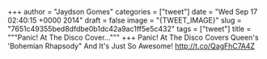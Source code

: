 
+++
author = "Jaydson Gomes"
categories = ["tweet"]
date = "Wed Sep 17 02:40:15 +0000 2014"
draft = false
image = "{TWEET_IMAGE}"
slug = "7651c49355bed8dfdbe0b1dc42a9ac1ff5e5c432"
tags = ["tweet"]
title = """Panic! At The Disco Cover..."""
+++
Panic! At The Disco Covers Queen's 'Bohemian Rhapsody" And It's Just So Awesome! http://t.co/QagFhC7A4Z

